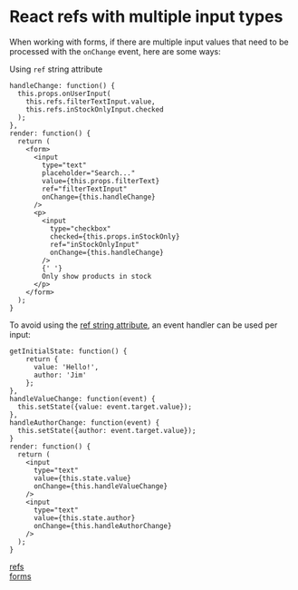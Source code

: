 # React refs with multiple input types

When working with forms, if there are multiple input values that need to be processed with the `onChange` event, here are some ways:

Using `ref` string attribute
```
handleChange: function() {
  this.props.onUserInput(
    this.refs.filterTextInput.value,
    this.refs.inStockOnlyInput.checked
  );
},
render: function() {
  return (
    <form>
      <input
        type="text"
        placeholder="Search..."
        value={this.props.filterText}
        ref="filterTextInput"
        onChange={this.handleChange}
      />
      <p>
        <input
          type="checkbox"
          checked={this.props.inStockOnly}
          ref="inStockOnlyInput"
          onChange={this.handleChange}
        />
        {' '}
        Only show products in stock
      </p>
    </form>
  );
}
```

To avoid using the [ref string attribute](https://facebook.github.io/react/docs/more-about-refs.html#the-ref-string-attribute), an event handler can be used per input:
```
getInitialState: function() {
    return {
      value: 'Hello!',
      author: 'Jim'
    };
},
handleValueChange: function(event) {
  this.setState({value: event.target.value});
},
handleAuthorChange: function(event) {
  this.setState({author: event.target.value});
}
render: function() {
  return (
    <input
      type="text"
      value={this.state.value}
      onChange={this.handleValueChange}
    />
    <input
      type="text"
      value={this.state.author}
      onChange={this.handleAuthorChange}
    />
  );
}
```
[refs](https://facebook.github.io/react/docs/more-about-refs.html)  
[forms](http://facebook.github.io/react/docs/forms.html)
